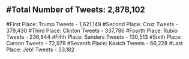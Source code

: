 #Total Number of Tweets: 2,878,102 
---
#First Place: Trump Tweets - 1,621,149
#Second Place: Cruz Tweets - 379,430
#Third Place: Clinton Tweets - 337,786
#Fourth Place: Rubio Tweets - 236,844
#Fifth Place: Sanders Tweets - 130,513
#Sixth Place: Carson Tweets - 72,978
#Seventh Place: Kasich Tweets - 66,228
#Last Place: Jeb! Tweets - 33,182
